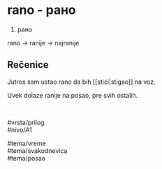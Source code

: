 # rano - рано

1. рано

rano → ranije → najranije

## Rečenice

Jutros sam ustao rano da bih [[stići|stigao]] na voz.

Uvek dolaze ranije na posao, pre svih ostalih.

<br>

#vrsta/prilog  
#nivo/A1  

#tema/vreme  
#tema/svakodnevica  
#tema/posao  
